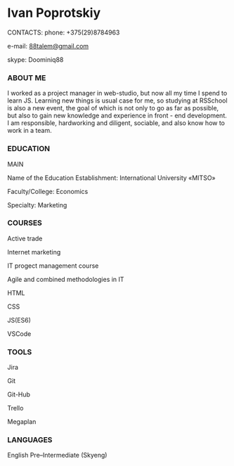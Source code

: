 # Ivan Poprotskiy

CONTACTS:
phone: +375(29)8784963 

e-mail: 88talem@gmail.com

skype: Doominiq88

### ABOUT ME
I worked as a project manager in web-studio, but now all my time I spend to learn JS.
Learning new things is usual case for me, so studying at RSSchool is also a new event, the goal of which is not only to go as far as possible, but also to gain new knowledge and experience in front - end development.
I am responsible, hardworking and diligent, sociable, and also know how to work in a team. 

### EDUCATION
MAIN
<p>Name of the Education Establishment: International University «MITSO»
<p>Faculty/College: Economics
<p>Specialty: Marketing

### COURSES
<p>Active trade
<p>Internet marketing
<p>IT progect management course
<p>Agile and combined methodologies in IT 
<p>HTML
<p>CSS
<p>JS(ES6)
<p>VSCode

### TOOLS
<p>Jira
<p>Git
<p>Git-Hub
<p>Trello
<p>Megaplan

### LANGUAGES
English  Pre–Intermediate (Skyeng)
